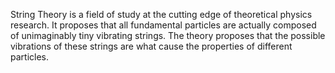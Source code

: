 String Theory is a field of study at the cutting edge of theoretical physics research. It proposes that all fundamental particles are actually composed of unimaginably tiny vibrating strings. The theory proposes that the possible vibrations of these strings are what cause the properties of different particles.